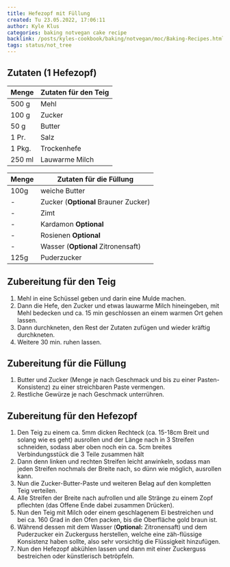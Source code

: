 ```yaml
---
title: Hefezopf mit Füllung
created: Tu 23.05.2022, 17:06:11
author: Kyle Klus
categories: baking notvegan cake recipe
backlink: /posts/kyles-cookbook/baking/notvegan/moc/Baking-Recipes.html
tags: status/not_tree
---
```


## Zutaten (1 Hefezopf)

| Menge            | Zutaten für den Teig |
| ---------------- | -------------------- |
| 500 g             | Mehl                 |
| 100 g             | Zucker               |
| 50 g              | Butter               |
| 1 Pr.             | Salz                 |
| 1 Pkg.            | Trockenhefe          |
| 250 ml            | Lauwarme Milch       |

| Menge            | Zutaten für die Füllung              |
| ---------------- | ------------------------------------ |
| 100g             | weiche Butter                        |
| -                | Zucker (**Optional** Brauner Zucker) |
| -                | Zimt                                 |
| -                | Kardamon **Optional**                |
| -                | Rosienen **Optional**                |
| -                | Wasser (**Optional** Zitronensaft)   |
| 125g             | Puderzucker                          |

## Zubereitung für den Teig

1. Mehl in eine Schüssel geben und darin eine Mulde machen.
2. Dann die Hefe, den Zucker und etwas lauwarme Milch hineingeben, mit Mehl bedecken und ca. 15 min geschlossen an einem warmen Ort gehen lassen.
3. Dann durchkneten, den Rest der Zutaten zufügen und wieder kräftig durchkneten.
4. Weitere 30 min. ruhen lassen.

## Zubereitung für die Füllung
1. Butter und Zucker (Menge je nach Geschmack und bis zu einer Pasten-Konsistenz) zu einer streichbaren Paste vermengen.
2. Restliche Gewürze je nach Geschmack unterrühren.

## Zubereitung für den Hefezopf
1. Den Teig zu einem ca. 5mm dicken Rechteck (ca. 15-18cm Breit und solang wie es geht) ausrollen und der Länge nach in 3 Streifen schneiden, sodass aber oben noch ein ca. 5cm breites Verbindungsstück die 3 Teile zusammen hält
2. Dann denn linken und rechten Streifen leicht anwinkeln, sodass man jeden Streifen nochmals der Breite nach, so dünn wie möglich, ausrollen kann.
3. Nun die Zucker-Butter-Paste und weiteren Belag auf den kompletten Teig verteilen.
4. Alle Streifen der Breite nach aufrollen und alle Stränge zu einem Zopf pflechten (das Offene Ende dabei zusammen Drücken).
5. Nun den Teig mit Milch oder einem geschlagenem Ei bestreichen und bei ca. 160 Grad in den Ofen packen, bis die Oberfläche gold braun ist.
6. Während dessen mit dem Wasser (**Optional:** Zitronensaft) und dem Puderzucker ein Zuckerguss herstellen, welche eine zäh-flüssige Konsistenz haben sollte, also sehr vorsichtig die Flüssigkeit hinzufügen.
7. Nun den Hefezopf abkühlen lassen und dann mit einer Zuckerguss bestreichen oder künstlerisch betröpfeln.
